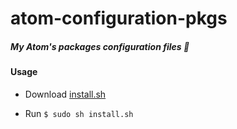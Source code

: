 #  atom-configuration-pkgs
##### My Atom's packages configuration files :flashlight:

#### Usage
- Download [install.sh](https://raw.githubusercontent.com/juliomatcom/atom-configuration-pkgs/master/install.sh)

- Run `$ sudo sh install.sh`
